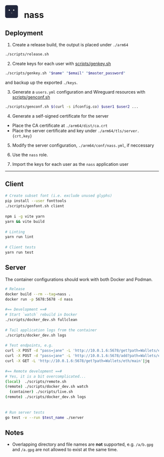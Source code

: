 <h1>
<img width=42 height=42 src="./public/assets/icon.png">&nbsp;&nbsp; nass
</h1>


## Deployment
1. Create a release build, the output is placed under `./arm64`
```bash
./scripts/release.sh
```

2. Create keys for each user with [scripts/genkey.sh](/scripts/genkey.sh)
```bash
./scripts/genkey.sh "$name" "$email" "$master_password"
```
and backup up the exported `./keys`.

3. Generate a `users.yml` configuration and Wireguard resources with
[scripts/genconf.sh](/scripts/genconf.sh)
```bash
./scripts/genconf.sh $(curl -s ifconfig.co) $user1 $user2 ...
```

4. Generate a self-signed certificate for the server
  - Place the CA certificate at `./arm64/dist/ca.crt`
  - Place the server certificate and key under `./arm64/tls/server.{crt,key}`

5. Modify the server configuration, `./arm64/conf/nass.yml`, if neccessary

6. Use the `nass` role.

7. Import the keys for each user as the `nass` application user





---

## Client
```bash
# Create subset font (i.e. exclude unused glyphs)
pip install --user fonttools
./scripts/genfont.sh client

npm i -g vite yarn
yarn && vite build

# Linting
yarn run lint

# Client tests
yarn run test
```

## Server
The container configurations should work with both Docker and Podman.
```bash
# Release
docker build --rm --tag=nass .
docker run -p 5678:5678 -d nass

#== Development ==#
# Start `watch` rebuild in Docker
./scripts/docker_dev.sh fullclean

# Tail application logs from the container
./scripts/docker_dev.sh logs

# Test endpoints, e.g.
curl -X POST -d "pass=jane" -L 'http://10.0.1.6:5678/get?path=Wallets/eth/main'|jq
curl -X POST -d "pass=jane" -L 'http://10.0.1.6:5678/add?path=Wallets/eth/new'|jq
curl -X GET -L 'http://10.0.1.6:5678/get?path=Wallets/eth/main'|jq

#== Remote development ==#
# Yes, it is a bit overcomplicated...
(local)  ./scripts/remote.sh
(remote) ./scripts/docker_dev.sh watch
  (container) ./scripts/live.sh
(remote) ./scripts/docker_dev.sh logs


# Run server tests
go test -v --run $test_name ./server
```

## Notes
* Overlapping directory and file names are __not__ supported, e.g. `/a/b.gpg`
and `/a.gpg` are not allowed to exist at the same time.
